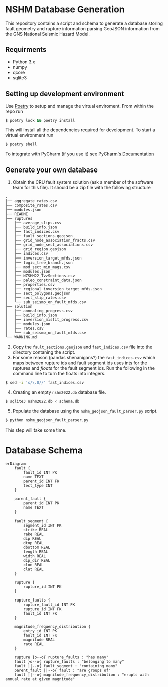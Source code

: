 # NSHM Database Generation

This repository contains a script and schema to generate a database storing fault geometry and rupture information parsing GeoJSON information from the GNS National Seismic Hazard Model.

## Requirments 

- Python 3.x
- numpy
- qcore
- sqlite3

## Setting up development environment

Use [Poetry](https://python-poetry.org/) to setup and manage the virtual enviroment. From within the repo run 

```bash
$ poetry lock && poetry install
```

This will install all the dependencies required for development. To start a virtual environment run

```bash
$ poetry shell
```

To integrate with PyCharm (if you use it) see [PyCharm's Documentation](https://www.jetbrains.com/help/pycharm/poetry.html#poetry-pyproject)


## Generate your own database
1. Obtain the CRU fault system solution (ask a member of the software team for this file). It should be a zip file with the following structure
```
.
├── aggregate_rates.csv
├── composite_rates.csv
├── modules.json
├── README
├── ruptures
│   ├── average_slips.csv
│   ├── build_info.json
│   ├── fast_indices.csv
│   ├── fault_sections.geojson
│   ├── grid_node_association_fracts.csv
│   ├── grid_node_sect_associations.csv
│   ├── grid_region.geojson
│   ├── indices.csv
│   ├── inversion_target_mfds.json
│   ├── logic_tree_branch.json
│   ├── mod_sect_min_mags.csv
│   ├── modules.json
│   ├── NZSHM22_TvzSections.csv
│   ├── paleo_constraint_data.json
│   ├── properties.csv
│   ├── regional_inversion_target_mfds.json
│   ├── sect_polygons.geojson
│   ├── sect_slip_rates.csv
│   └── sub_seismo_on_fault_mfds.csv
├── solution
│   ├── annealing_progress.csv
│   ├── build_info.json
│   ├── inversion_misfit_progress.csv
│   ├── modules.json
│   ├── rates.csv
│   └── sub_seismo_on_fault_mfds.csv
└── WARNING.md
```
2. Copy the `fault_sections.geojson` and `fast_indices.csv` file into the directory contaning the script.
3. For some reason (pandas shenanigans?) the `fast_indices.csv` which maps between rupture ids and fault segment ids uses ints for the ruptures and *floats* for the fault segment ids. Run the following in the command line to turn the floats into integers.
```bash
$ sed -i 's/\.0//' fast_indices.csv
```
4. Creating an empty `nshm2022.db` database file.
```bash
$ sqlite3 nshm2022.db < schema.db
```
5. Populate the database using the `nshm_geojson_fault_parser.py` script.
```bash
$ python nshm_geojson_fault_parser.py
```
This step will take some time.

# Database Schema
```mermaid
erDiagram
    fault {
        fault_id INT PK
        name TEXT
        parent_id INT FK
        tect_type INT
    }

    parent_fault {
        parent_id INT PK
        name TEXT
    }

    fault_segment {
        segment_id INT PK
        strike REAL
        rake REAL
        dip REAL
        dtop REAL
        dbottom REAL
        length REAL
        width REAL
        dip_dir REAL
        clon REAL
        clat REAL
    }

    rupture {
        rupture_id INT PK
    }

    rupture_faults {
        rupture_fault_id INT PK
        rupture_id INT FK
        fault_id INT FK
    }

    magnitude_frequency_distribution {
        entry_id INT PK
        fault_id INT FK
        magnitude REAL
        rate REAL
    }

    rupture }o--o{ rupture_faults : "has many"
    fault }o--o{ rupture_faults : "belonging to many"
    fault ||--o{ fault_segment : "containing many"
    parent_fault ||--o{ fault : "are groups of"
    fault ||--o{ magnitude_frequency_distribution : "erupts with annual rate at given magnitude"
```
